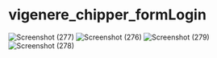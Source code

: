 # vigenere_chipper_formLogin

![Screenshot (277)](https://github.com/BAGAZDWI33/vigenere_chipper_formLogin/assets/92739297/57e789e8-fa1b-4ee2-a5e8-2a2c52daada4)
![Screenshot (276)](https://github.com/BAGAZDWI33/vigenere_chipper_formLogin/assets/92739297/10451b0d-8379-4439-8a1b-0df59973433f)
![Screenshot (279)](https://github.com/BAGAZDWI33/vigenere_chipper_formLogin/assets/92739297/a99811c9-fe73-4363-9ca5-1359192935a3)
![Screenshot (278)](https://github.com/BAGAZDWI33/vigenere_chipper_formLogin/assets/92739297/757156be-e19b-4fd1-9385-f70b244be8f3)
